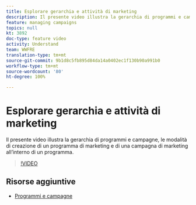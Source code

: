 ```yaml
---
title: Esplorare gerarchia e attività di marketing
description: Il presente video illustra la gerarchia di programmi e campagne all’interno di Adobe Campaign Standard (ACS), le modalità di creazione di un programma di marketing e di una campagna di marketing in un programma.
feature: managing campaigns
topics: null
kt: 3892
doc-type: feature video
activity: Understand
team: WWFRE
translation-type: tm+mt
source-git-commit: 9b1d8c5fb895d84da14a0402ec1f130b90a991b0
workflow-type: tm+mt
source-wordcount: '80'
ht-degree: 100%

---
```



# Esplorare gerarchia e attività di marketing

Il presente video illustra la gerarchia di programmi e campagne, le modalità di creazione di un programma di marketing e di una campagna di marketing all’interno di un programma.

>[!VIDEO](https://video.tv.adobe.com/v/18465?quality=12)

## Risorse aggiuntive

* [Programmi e campagne](https://docs.adobe.com/content/help/it-IT/campaign-standard/using/getting-started/marketing-plans/programs-and-campaigns.html)
